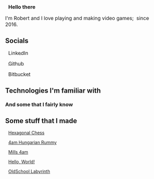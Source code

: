 <link rel="stylesheet" href="https://use.fontawesome.com/releases/v6.1.1/css/brands.css"/>

<link rel="stylesheet" href="https://use.fontawesome.com/releases/v6.1.1/css/all.css"/>

<link rel="stylesheet" href="https://use.fontawesome.com/releases/v6.1.1/css/v4-shims.css"/>

<style>
span {
    margin-right: 10px;
    font-size: 1.5rem;
}
i {
    margin-left: 10px;
}

.text {
    font-size: 1rem;
    vertical-align: top;
    margin-right: 5px;
}

.fa-dev {
    margin: 0;
}
</style>

### <span class="fa-solid fa-terminal" title="Terminal"></span>Hello there

<span class="text">I'm Robert and I love playing and making video games;</span><span class="fa-brands fa-dev" title="software developer"></span> <span class="text">since 2016.</span> 

## Socials

[<span class="fa-brands fa-linkedin" title="LinkedIn"></span> <span class="text">LinkedIn</span>](https://hu.linkedin.com/in/ingenmaffen)

[<span class="fa-brands fa-github" title="Github"></span> <span class="text">Github</span>](https://github.com/ingenmaffen)

[<span class="fa-brands fa-bitbucket" title="Bitbucket"></span> <span class="text">Bitbucket</span>](https://bitbucket.org/ingenmaffen/)

## Technologies I'm familiar with

<span class="fa-brands fa-angular" title="Angular"></span>
<span class="fa-brands fa-js-square" title="JavaScript"></span>
<span class="fa-brands fa-git-alt" title="Git"></span>
<span class="fa-brands fa-html5" title="HTML"></span>
<span class="fa-brands fa-css3-alt" title="CSS"></span>
<span class="fa-brands fa-sass" title="SASS/SCSS"></span>
<span class="fa-brands fa-ubuntu" title="Linux"></span>
<span class="fa-brands fa-microsoft" title="Windows"></span>
<span class="fa-brands fa-node" title="Node.js"></span>
<span class="fa-brands fa-npm" title="npm"></span>

### And some that I fairly know

<span class="fa-brands fa-python" title="Python"></span>
<span class="fa-brands fa-docker" title="Docker"></span>
<span class="fa-brands fa-react" title="React"></span>
<span class="fa-brands fa-android" title="Android"></span>

## Some stuff that I made <span class="fa-solid fa-gamepad" title="Games"></span> 


<span class="fa-solid fa-chess" title="Hexagonal Chess"></span> [Hexagonal Chess](http://hexagonal-chess.herokuapp.com/) [<i class="fa-solid fa-code" title="Code"></i>](https://github.com/ingenmaffen/hexagonal-chess)

<span class="fa-solid fa-cube" title="4am Hungarian Rummy"></span> [4am Hungarian Rummy](http://rummy-4am.herokuapp.com/) [<i class="fa-solid fa-code" title="Code"></i>](https://bitbucket.org/ingenmaffen/4am-hungarian-rummy/src/master/)

<span class="fa-solid fa-chess-board" title="Mills 4am"></span> [Mills 4am](https://mills-4am.web.app/) [<i class="fa-solid fa-code" title="Code"></i>](https://github.com/ingenmaffen/random-projects/tree/main/mills)

<span class="fa-solid fa-earth" title="Hello, World!"></span> [Hello, World!](https://github.com/ingenmaffen/hello-world)

<span class="fa-solid fa-person-through-window" title="OldSchool Labyrinth"></span> [OldSchool Labyrinth](https://gamejolt.com/games/oldschool-labyrinth/115943) 